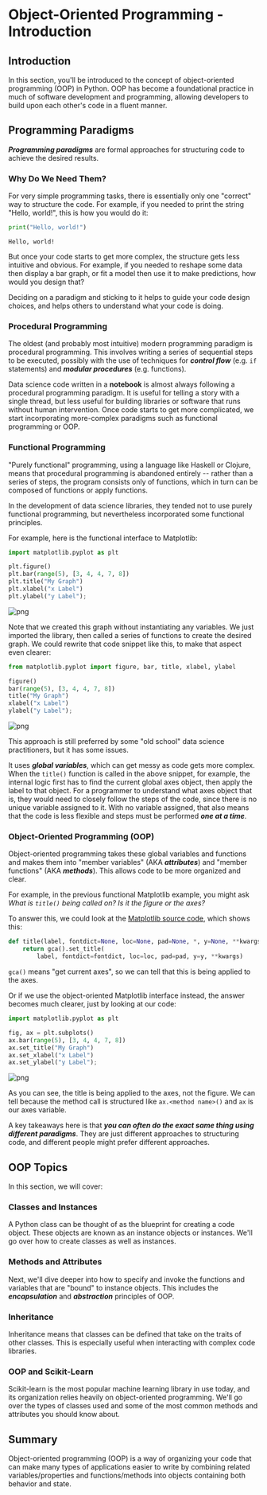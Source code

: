 # Object-Oriented Programming - Introduction

## Introduction

In this section, you'll be introduced to the concept of object-oriented programming (OOP) in Python. OOP has become a foundational practice in much of software development and programming, allowing developers to build upon each other's code in a fluent manner.

## Programming Paradigms

***Programming paradigms*** are formal approaches for structuring code to achieve the desired results.

### Why Do We Need Them?

For very simple programming tasks, there is essentially only one "correct" way to structure the code. For example, if you needed to print the string "Hello, world!", this is how you would do it:


```python
print("Hello, world!")
```

    Hello, world!


But once your code starts to get more complex, the structure gets less intuitive and obvious. For example, if you needed to reshape some data then display a bar graph, or fit a model then use it to make predictions, how would you design that?

Deciding on a paradigm and sticking to it helps to guide your code design choices, and helps others to understand what your code is doing.

### Procedural Programming

The oldest (and probably most intuitive) modern programming paradigm is procedural programming. This involves writing a series of sequential steps to be executed, possibly with the use of techniques for ***control flow*** (e.g. `if` statements) and ***modular procedures*** (e.g. functions).

Data science code written in a **notebook** is almost always following a procedural programming paradigm. It is useful for telling a story with a single thread, but less useful for building libraries or software that runs without human intervention. Once code starts to get more complicated, we start incorporating more-complex paradigms such as functional programming or OOP.

### Functional Programming

"Purely functional" programming, using a language like Haskell or Clojure, means that procedural programming is abandoned entirely -- rather than a series of steps, the program consists only of functions, which in turn can be composed of functions or apply functions.

In the development of data science libraries, they tended not to use purely functional programming, but nevertheless incorporated some functional principles.

For example, here is the functional interface to Matplotlib:


```python
import matplotlib.pyplot as plt

plt.figure()
plt.bar(range(5), [3, 4, 4, 7, 8])
plt.title("My Graph")
plt.xlabel("x Label")
plt.ylabel("y Label");
```


![png](index_files/index_6_0.png)


Note that we created this graph without instantiating any variables. We just imported the library, then called a series of functions to create the desired graph. We could rewrite that code snippet like this, to make that aspect even clearer:


```python
from matplotlib.pyplot import figure, bar, title, xlabel, ylabel

figure()
bar(range(5), [3, 4, 4, 7, 8])
title("My Graph")
xlabel("x Label")
ylabel("y Label");
```


![png](index_files/index_8_0.png)


This approach is still preferred by some "old school" data science practitioners, but it has some issues.

It uses ***global variables***, which can get messy as code gets more complex. When the `title()` function is called in the above snippet, for example, the internal logic first has to find the current global axes object, then apply the label to that object. For a programmer to understand what axes object that is, they would need to closely follow the steps of the code, since there is no unique variable assigned to it. With no variable assigned, that also means that the code is less flexible and steps must be performed ***one at a time***.

### Object-Oriented Programming (OOP)

Object-oriented programming takes these global variables and functions and makes them into "member variables" (AKA ***attributes***) and "member functions" (AKA ***methods***). This allows code to be more organized and clear.

For example, in the previous functional Matplotlib example, you might ask *What is `title()` being called on? Is it the figure or the axes?*

To answer this, we could look at the [Matplotlib source code](https://github.com/matplotlib/matplotlib/blob/v3.5.1/lib/matplotlib/pyplot.py#L3024-L3027), which shows this:

```python
def title(label, fontdict=None, loc=None, pad=None, *, y=None, **kwargs):
    return gca().set_title(
        label, fontdict=fontdict, loc=loc, pad=pad, y=y, **kwargs)
```

`gca()` means "get current axes", so we can tell that this is being applied to the axes.

Or if we use the object-oriented Matplotlib interface instead, the answer becomes much clearer, just by looking at our code:


```python
import matplotlib.pyplot as plt

fig, ax = plt.subplots()
ax.bar(range(5), [3, 4, 4, 7, 8])
ax.set_title("My Graph")
ax.set_xlabel("x Label")
ax.set_ylabel("y Label");
```


![png](index_files/index_11_0.png)


As you can see, the title is being applied to the axes, not the figure. We can tell because the method call is structured like `ax.<method name>()` and `ax` is our axes variable.

A key takeaways here is that ***you can often do the exact same thing using different paradigms***. They are just different approaches to structuring code, and different people might prefer different approaches.

## OOP Topics

In this section, we will cover:

### Classes and Instances

A Python class can be thought of as the blueprint for creating a code object. These objects are known as an instance objects or instances. We'll go over how to create classes as well as instances.

### Methods and Attributes

Next, we'll dive deeper into how to specify and invoke the functions and variables that are "bound" to instance objects. This includes the ***encapsulation*** and ***abstraction*** principles of OOP.

### Inheritance

Inheritance means that classes can be defined that take on the traits of other classes. This is especially useful when interacting with complex code libraries.

### OOP and Scikit-Learn

Scikit-learn is the most popular machine learning library in use today, and its organization relies heavily on object-oriented programming. We'll go over the types of classes used and some of the most common methods and attributes you should know about.

## Summary

Object-oriented programming (OOP) is a way of organizing your code that can make many types of applications easier to write by combining related variables/properties and functions/methods into objects containing both behavior and state.
